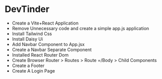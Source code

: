 # DevTinder

- Create a Vite+React Application
- Remove Unnecessary code and create a simple app.js application
- Install Tailwind Css
- Install Daisy Ui
- Add Navbar Component to App.jsx
- Create a Navbar Separate Component
- Installed React Router Dom
- Create Browser Router > Routes > Route =/Body > Child Components
- Create a Footer
- Create A Login Page
